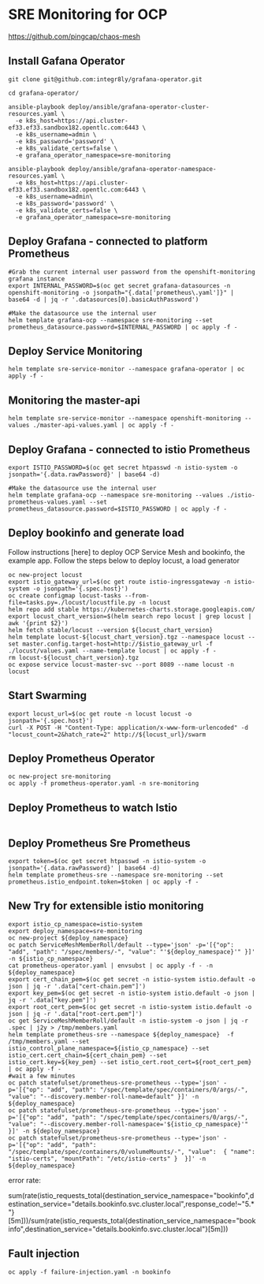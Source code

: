 # SRE Monitoring for OCP
https://github.com/pingcap/chaos-mesh

## Install Gafana Operator

```shell
git clone git@github.com:integr8ly/grafana-operator.git

cd grafana-operator/

ansible-playbook deploy/ansible/grafana-operator-cluster-resources.yaml \
  -e k8s_host=https://api.cluster-ef33.ef33.sandbox182.opentlc.com:6443 \
  -e k8s_username=admin \
  -e k8s_password='password' \
  -e k8s_validate_certs=false \
  -e grafana_operator_namespace=sre-monitoring

ansible-playbook deploy/ansible/grafana-operator-namespace-resources.yaml \
  -e k8s_host=https://api.cluster-ef33.ef33.sandbox182.opentlc.com:6443 \
  -e k8s_username=admin\
  -e k8s_password='password' \
  -e k8s_validate_certs=false \
  -e grafana_operator_namespace=sre-monitoring
```

## Deploy Grafana - connected to platform Prometheus

```shell
#Grab the current internal user password from the openshift-monitoring grafana instance
export INTERNAL_PASSWORD=$(oc get secret grafana-datasources -n openshift-monitoring -o jsonpath="{.data['prometheus\.yaml']}" | base64 -d | jq -r '.datasources[0].basicAuthPassword')

#Make the datasource use the internal user
helm template grafana-ocp --namespace sre-monitoring --set prometheus_datasource.password=$INTERNAL_PASSWORD | oc apply -f -
```

## Deploy Service Monitoring

```shell
helm template sre-service-monitor --namespace grafana-operator | oc apply -f -
```

## Monitoring the master-api

```shell
helm template sre-service-monitor --namespace openshift-monitoring --values ./master-api-values.yaml | oc apply -f -
```

## Deploy Grafana - connected to istio Prometheus


```shell
export ISTIO_PASSWORD=$(oc get secret htpasswd -n istio-system -o jsonpath='{.data.rawPassword}' | base64 -d)

#Make the datasource use the internal user
helm template grafana-ocp --namespace sre-monitoring --values ./istio-prometheus-values.yaml --set prometheus_datasource.password=$ISTIO_PASSWORD | oc apply -f -
```

## Deploy bookinfo and generate load

Follow instructions [here] to deploy OCP Service Mesh and bookinfo, the example app.
Follow the steps below to deploy locust, a load generator

```shell
oc new-project locust
export istio_gateway_url=$(oc get route istio-ingressgateway -n istio-system -o jsonpath='{.spec.host}')
oc create configmap locust-tasks --from-file=tasks.py=./locust/locustfile.py -n locust
helm repo add stable https://kubernetes-charts.storage.googleapis.com/
export locust_chart_version=$(helm search repo locust | grep locust | awk '{print $2}')
helm fetch stable/locust --version ${locust_chart_version}
helm template locust-${locust_chart_version}.tgz --namespace locust --set master.config.target-host=http://$istio_gateway_url -f ./locust/values.yaml --name-template locust | oc apply -f -
rm locust-${locust_chart_version}.tgz
oc expose service locust-master-svc --port 8089 --name locust -n locust
```

## Start Swarming

```shell
export locust_url=$(oc get route -n locust locust -o jsonpath='{.spec.host}')
curl -X POST -H "Content-Type: application/x-www-form-urlencoded" -d "locust_count=2&hatch_rate=2" http://${locust_url}/swarm
```

## Deploy Prometheus Operator

```shell
oc new-project sre-monitoring
oc apply -f prometheus-operator.yaml -n sre-monitoring
```

## Deploy Prometheus to watch Istio

```shell
```

## Deploy Prometheus Sre Prometheus

```shell
export token=$(oc get secret htpasswd -n istio-system -o jsonpath='{.data.rawPassword}' | base64 -d)
helm template prometheus-sre --namespace sre-monitoring --set prometheus.istio_endpoint.token=$token | oc apply -f -
```

## New Try for extensible istio monitoring

```shell
export istio_cp_namespace=istio-system
export deploy_namespace=sre-monitoring
oc new-project ${deploy_namespace}
oc patch ServiceMeshMemberRoll/default --type='json' -p='[{"op": "add", "path": "/spec/members/-", "value": "'${deploy_namespace}'" }]' -n ${istio_cp_namespace}
cat prometheus-operator.yaml | envsubst | oc apply -f - -n ${deploy_namespace}
export cert_chain_pem=$(oc get secret -n istio-system istio.default -o json | jq -r '.data["cert-chain.pem"]')
export key_pem=$(oc get secret -n istio-system istio.default -o json | jq -r '.data["key.pem"]')
export root_cert_pem=$(oc get secret -n istio-system istio.default -o json | jq -r '.data["root-cert.pem"]')
oc get ServiceMeshMemberRoll/default -n istio-system -o json | jq -r .spec | j2y > /tmp/members.yaml
helm template prometheus-sre --namespace ${deploy_namespace}  -f /tmp/members.yaml --set istio_control_plane_namespace=${istio_cp_namespace} --set istio_cert.cert_chain=${cert_chain_pem} --set istio_cert.key=${key_pem} --set istio_cert.root_cert=${root_cert_pem} | oc apply -f -
#wait a few minutes
oc patch statefulset/prometheus-sre-prometheus --type='json' -p='[{"op": "add", "path": "/spec/template/spec/containers/0/args/-", "value": "--discovery.member-roll-name=default" }]' -n ${deploy_namespace}
oc patch statefulset/prometheus-sre-prometheus --type='json' -p='[{"op": "add", "path": "/spec/template/spec/containers/0/args/-", "value": "--discovery.member-roll-namespace='${istio_cp_namespace}'" }]' -n ${deploy_namespace}
oc patch statefulset/prometheus-sre-prometheus --type='json' -p='[{"op": "add", "path": "/spec/template/spec/containers/0/volumeMounts/-", "value":  { "name": "istio-certs", "mountPath": "/etc/istio-certs" }  }]' -n ${deploy_namespace}
```

error rate:

sum(rate(istio_requests_total{destination_service_namespace="bookinfo",destination_service="details.bookinfo.svc.cluster.local",response_code!~"5.*"}[5m]))/sum(rate(istio_requests_total{destination_service_namespace="bookinfo",destination_service="details.bookinfo.svc.cluster.local"}[5m]))


## Fault injection

```shell
oc apply -f failure-injection.yaml -n bookinfo
```